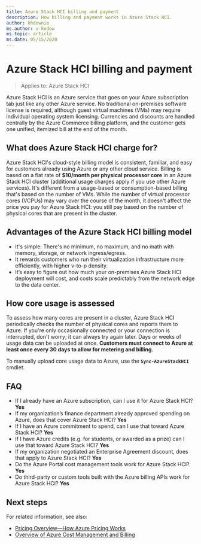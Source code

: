```yaml
---
title: Azure Stack HCI billing and payment
description: How billing and payment works in Azure Stack HCI.
author: khdownie
ms.author: v-kedow
ms.topic: article
ms.date: 05/15/2020
---
```


# Azure Stack HCI billing and payment

> Applies to: Azure Stack HCI

Azure Stack HCI is an Azure service that goes on your Azure subscription tab just like any other Azure service. No traditional on-premises software license is required, although guest virtual machines (VMs) may require individual operating system licensing. Currencies and discounts are handled centrally by the Azure Commerce billing platform, and the customer gets one unified, itemized bill at the end of the month.

## What does Azure Stack HCI charge for?

Azure Stack HCI's cloud-style billing model is consistent, familiar, and easy for customers already using Azure or any other cloud service. Billing is based on a flat rate of **$10/month per physical processor core** in an Azure Stack HCI cluster (additional usage charges apply if you use other Azure services). It's different from a usage-based or consumption-based billing that's based on the number of VMs. While the number of virtual processor cores (VCPUs) may vary over the course of the month, it doesn't affect the price you pay for Azure Stack HCI: you still pay based on the number of physical cores that are present in the cluster.

## Advantages of the Azure Stack HCI billing model

- It's simple: There's no minimum, no maximum, and no math with memory, storage, or network ingress/egress.
- It rewards customers who run their virtualization infrastructure more efficiently, with higher v-to-p density.
- It’s easy to figure out how much your on-premises Azure Stack HCI deployment will cost, and costs scale predictably from the network edge to the data center.

## How core usage is assessed

To assess how many cores are present in a cluster, Azure Stack HCI periodically checks the number of physical cores and reports them to Azure. If you're only occasionally connected or your connection is interrupted, don't worry; it can always try again later. Days or weeks of usage data can be uploaded at once. **Customers must connect to Azure at least once every 30 days to allow for metering and billing.**

To manually upload core usage data to Azure, use the **`Sync-AzureStackHCI`** cmdlet.

## FAQ

- If I already have an Azure subscription, can I use it for Azure Stack HCI? **Yes**
- If my organization’s finance department already approved spending on Azure, does that cover Azure Stack HCI? **Yes**
- If I have an Azure commitment to spend, can I use that toward Azure Stack HCI? **Yes**
- If I have Azure credits (e.g. for students, or awarded as a prize) can I use that toward Azure Stack HCI? **Yes**
- If my organization negotiated an Enterprise Agreement discount, does that apply to Azure Stack HCI? **Yes**
- Do the Azure Portal cost management tools work for Azure Stack HCI? **Yes**
- Do third-party or custom tools built with the Azure billing APIs work for Azure Stack HCI? **Yes**

## Next steps

For related information, see also:

- [Pricing Overview—How Azure Pricing Works](https://azure.microsoft.com/en-us/pricing/)
- [Overview of Azure Cost Management and Billing](/azure/cost-management-billing/cost-management-billing-overview)
